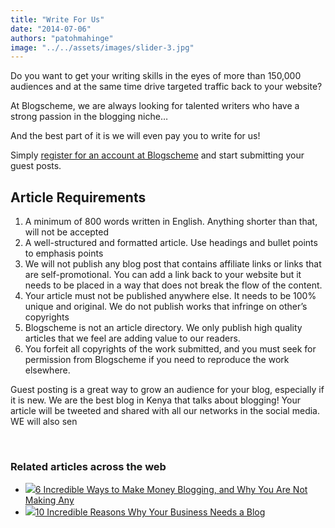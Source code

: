 ```yaml
---
title: "Write For Us"
date: "2014-07-06"
authors: "patohmahinge"
image: "../../assets/images/slider-3.jpg"
---
```


Do you want to get your writing skills in the eyes of more than 150,000 audiences and at the same time drive targeted traffic back to your website?

At Blogscheme, we are always looking for talented writers who have a strong passion in the blogging niche…

And the best part of it is we will even pay you to write for us!

Simply [register for an account at Blogscheme](https://mahinge.com/) and start submitting your guest posts.

## Article Requirements

1. A minimum of 800 words written in English. Anything shorter than that, will not be accepted
2. A well-structured and formatted article. Use headings and bullet points to emphasis points
3. We will not publish any blog post that contains affiliate links or links that are self-promotional. You can add a link back to your website but it needs to be placed in a way that does not break the flow of the content.
4. Your article must not be published anywhere else. It needs to be 100% unique and original. We do not publish works that infringe on other’s copyrights
5. Blogscheme is not an article directory. We only publish high quality articles that we feel are adding value to our readers.
6. You forfeit all copyrights of the work submitted, and you must seek for permission from Blogscheme if you need to reproduce the work elsewhere.

Guest posting is a great way to grow an audience for your blog, especially if it is new. We are the best blog in Kenya that talks about blogging! Your article will be tweeted and shared with all our networks in the social media. WE will also sen

 

### Related articles across the web

- [![](images/283116246_150_150.jpg)](https://mahinge.com/6-incredible-ways-make-money-blogging-making/)[6 Incredible Ways to Make Money Blogging, and Why You Are Not Making Any](https://mahinge.com/6-incredible-ways-make-money-blogging-making/)
- [![](images/281914907_150_150.jpg)](https://mahinge.com/10-incredible-reasons-business-needs-blog/)[10 Incredible Reasons Why Your Business Needs a Blog](https://mahinge.com/10-incredible-reasons-business-needs-blog/)
